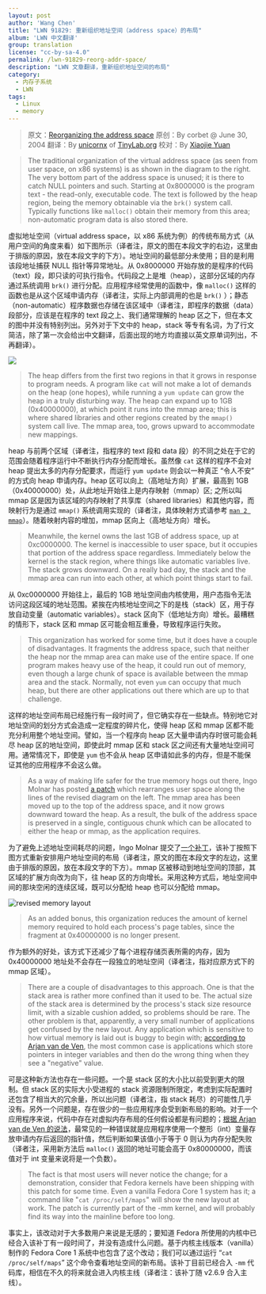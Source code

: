 ```yaml
---
layout: post
author: 'Wang Chen'
title: "LWN 91829: 重新组织地址空间（address space）的布局"
album: 'LWN 中文翻译'
group: translation
license: "cc-by-sa-4.0"
permalink: /lwn-91829-reorg-addr-space/
description: "LWN 文章翻译，重新组织地址空间的布局"
category:
  - 内存子系统
  - LWN
tags:
  - Linux
  - memory
---
```


> 原文：[Reorganizing the address space](https://lwn.net/Articles/91829/)
> 原创：By corbet @ June 30, 2004
> 翻译：By [unicornx](https://github.com/unicornx) of [TinyLab.org][1]
> 校对：By [Xiaojie Yuan](https://github.com/llseek)

> The traditional organization of the virtual address space (as seen from user space, on x86 systems) is as shown in the diagram to the right. The very bottom part of the address space is unused; it is there to catch NULL pointers and such. Starting at 0x8000000 is the program text - the read-only, executable code. The text is followed by the heap region, being the memory obtainable via the `brk()` system call. Typically functions like `malloc()` obtain their memory from this area; non-automatic program data is also stored there.

虚拟地址空间（virtual address space，以 x86 系统为例）的传统布局方式（从用户空间的角度来看）如下图所示（译者注，原文的图在本段文字的右边，这里由于排版的原因，放在本段文字的下方）。地址空间的最低部分未使用；目的是利用该段地址捕获 NULL 指针等异常地址。从 0x8000000 开始存放的是程序的代码（text）段，即只读的可执行指令。代码段之上是堆（heap），这部分区域的内存通过系统调用 `brk()` 进行分配。应用程序经常使用的函数中，像 `malloc()` 这样的函数也是从这个区域申请内存（译者注，实际上内部调用的也是 `brk()` ）；静态（non-automatic）程序数据也存储在该区域中（译者注，即程序的数据（data）段部分，应该是在程序的 text 段之上、我们通常理解的 heap 区之下，但在本文的图中并没有特别列出。另外对于下文中的 heap，stack 等专有名词，为了行文简洁，除了第一次会给出中文翻译，后面出现的地方均直接以英文原单词列出，不再翻译）。

![](https://static.lwn.net/images/ns/kernel/mmap1.png)

> The heap differs from the first two regions in that it grows in response to program needs. A program like `cat` will not make a lot of demands on the heap (one hopes), while running a `yum update` can grow the heap in a truly disturbing way. The heap can expand up to 1GB (0x40000000), at which point it runs into the mmap area; this is where shared libraries and other regions created by the `mmap()` system call live. The mmap area, too, grows upward to accommodate new mappings.

heap 与前两个区域（译者注，指程序的 text 段和 data 段）的不同之处在于它的范围会随着程序运行中不断执行内存分配而增长。虽然像 `cat` 这样的程序不会对 heap 提出太多的内存分配要求，而运行 `yum update` 则会以一种真正 “令人不安” 的方式向 heap 申请内存。heap 区可以向上（高地址方向）扩展，最高到 1GB（0x40000000）处，从此地址开始往上是内存映射（mmap）区; 之所以叫 mmap 区是因为该区域的内存映射了共享库（shared libraries）和其他内容，而映射行为是通过 `mmap()` 系统调用实现的（译者注，具体映射方式请参考 [`man 2 mmap`](http://man7.org/linux/man-pages/man2/mmap.2.html)）。随着映射内容的增加，mmap 区向上（高地址方向）增长。

> Meanwhile, the kernel owns the last 1GB of address space, up at 0xc0000000. The kernel is inaccessible to user space, but it occupies that portion of the address space regardless. Immediately below the kernel is the stack region, where things like automatic variables live. The stack grows downward. On a really bad day, the stack and the mmap area can run into each other, at which point things start to fail.

从 0xc0000000 开始往上，最后的 1GB 地址空间由内核使用，用户态指令无法访问这段区域的地址范围。紧挨在内核地址空间之下的是栈（stack）区，用于存放自动变量（automatic variables）。stack 区向下（低地址方向）增长。最糟糕的情形下，stack 区和 mmap 区可能会相互重叠，导致程序运行失败。

> This organization has worked for some time, but it does have a couple of disadvantages. It fragments the address space, such that neither the heap nor the mmap area can make use of the entire space. If one program makes heavy use of the heap, it could run out of memory, even though a large chunk of space is available between the mmap area and the stack. Normally, not even `yum` can occupy that much heap, but there are other applications out there which are up to that challenge.

这样的地址空间布局已经施行有一段时间了，但它确实存在一些缺点。特别地它对地址空间的划分方式会造成一定程度的碎片化，使得 heap 区和 mmap 区都不能充分利用整个地址空间。譬如，当一个程序向 heap 区大量申请内存时很可能会耗尽 heap 区的地址空间，即使此时 mmap 区和 stack 区之间还有大量地址空间可用。通常情况下，即使是 `yum` 也不会从 heap 区申请如此多的内存，但是不能保证其他的应用程序不会这么做。

> As a way of making life safer for the true memory hogs out there, Ingo Molnar has posted [a patch](https://lwn.net/Articles/90311/) which rearranges user space along the lines of the revised diagram on the left. The mmap area has been moved up to the top of the address space, and it now grows downward toward the heap. As a result, the bulk of the address space is preserved in a single, contiguous chunk which can be allocated to either the heap or mmap, as the application requires.

为了避免上述地址空间耗尽的问题，Ingo Molnar 提交了[一个补丁](https://lwn.net/Articles/90311/)，该补丁按照下图方式重新安排用户地址空间的布局（译者注，原文的图在本段文字的左边，这里由于排版的原因，放在本段文字的下方）。mmap 区被移动到地址空间的顶部，其区域的扩展方向改为向下，往 heap 区的方向增长。采用这种方式后，地址空间中间的那块空闲的连续区域，既可以分配给 heap 也可以分配给 mmap。

![revised memory layout](https://static.lwn.net/images/ns/kernel/mmap2.png)

> As an added bonus, this organization reduces the amount of kernel memory required to hold each process's page tables, since the fragment at 0x40000000 is no longer present.

作为额外的好处，该方式下还减少了每个进程存储页表所需的内存，因为 0x40000000 地址处不会存在一段独立的地址空间（译者注，指对应原方式下的 mmap 区域）。

> There are a couple of disadvantages to this approach. One is that the stack area is rather more confined than it used to be. The actual size of the stack area is determined by the process's stack size resource limit, with a sizable cushion added, so problems should be rare. The other problem is that, apparently, a very small number of applications get confused by the new layout. Any application which is sensitive to how virtual memory is laid out is buggy to begin with; [according to Arjan van de Ven](https://lwn.net/Articles/91848/), the most common case is applications which store pointers in integer variables and then do the wrong thing when they see a "negative" value.

可是这种新方法也存在一些问题。一个是 stack 区的大小比以前受到更大的限制。但 stack 区的实际大小受进程的 stack 资源限制所限定，考虑到实际配置时还包含了相当大的冗余量，所以出问题（译者注，指 stack 耗尽）的可能性几乎没有。另外一个问题是，存在很少的一些应用程序会受到新布局的影响。对于一个应用程序来说，代码中存在对虚拟内存布局的任何假设都是有问题的；[根据 Arjan van de Ven 的说法](https://lwn.net/Articles/91848/)，最常见的一种错误就是应用程序使用一个整形（int）变量存放申请内存后返回的指针值，然后判断如果该值小于等于 0 则认为内存分配失败（译者注，采用新方法后 `malloc()` 返回的地址可能会高于 0x80000000，而该值对于 int 变量来说将是一个负数）。

> The fact is that most users will never notice the change; for a demonstration, consider that Fedora kernels have been shipping with this patch for some time. Even a vanilla Fedora Core 1 system has it; a command like "`cat /proc/self/maps`" will show the new layout at work. The patch is currently part of the -mm kernel, and will probably find its way into the mainline before too long.

事实上，该改动对于大多数用户来说是无感的；要知道 Fedora 所使用的内核中已经合入该补丁有一段时间了，并没有造成什么问题。基于内核主线版本（vanilla）制作的 Fedora Core 1 系统中也包含了这个改动；我们可以通过运行 “`cat /proc/self/maps`” 这个命令查看地址空间的新布局。该补丁目前已经合入 `-mm` 代码库，相信在不久的将来就会进入内核主线（译者注：该补丁随 v2.6.9 合入主线）。

[1]: http://tinylab.org
